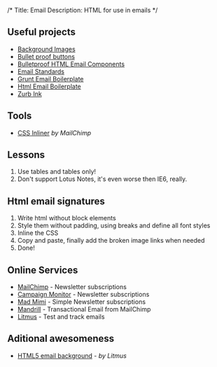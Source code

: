 /*
Title: Email
Description: HTML for use in emails
*/


## Useful projects

* [Background Images](http://backgrounds.cm/)
* [Bullet proof buttons](http://buttons.cm/)
* [Bulletproof HTML Email Components](https://www.sendwithus.com/resources/bulletproof-html-email-components)
* [Email Standards](http://www.email-standards.org/)
* [Grunt Email Boilerplate](https://github.com/dwightjack/grunt-email-boilerplate)
* [Html Email Boilerplate](http://htmlemailboilerplate.com/)
* [Zurb Ink](http://zurb.com/ink/)


## Tools

* [CSS Inliner](http://beaker.mailchimp.com/inline-css) *by MailChimp*


## Lessons

1. Use tables and tables only!
2. Don't support Lotus Notes, it's even worse then IE6, really.


## Html email signatures

1. Write html without block elements
2. Style them without padding, using breaks and define all font styles
3. Inline the CSS
4. Copy and paste, finally add the broken image links when needed
5. Done!


## Online Services

* [MailChimp](http://mailchimp.com/) - Newsletter subscriptions
* [Campaign Monitor](http://www.campaignmonitor.com/) - Newsletter subscriptions
* [Mad Mimi](https://madmimi.com/) - Simple Newsletter subscriptions
* [Mandrill](http://mandrill.com/) - Transactional Email from MailChimp
* [Litmus](https://litmus.com/) - Test and track emails


## Aditional awesomeness

* [HTML5 email background](https://litmus.com/blog/how-to-code-html5-video-background-in-email) - *by Litmus*

